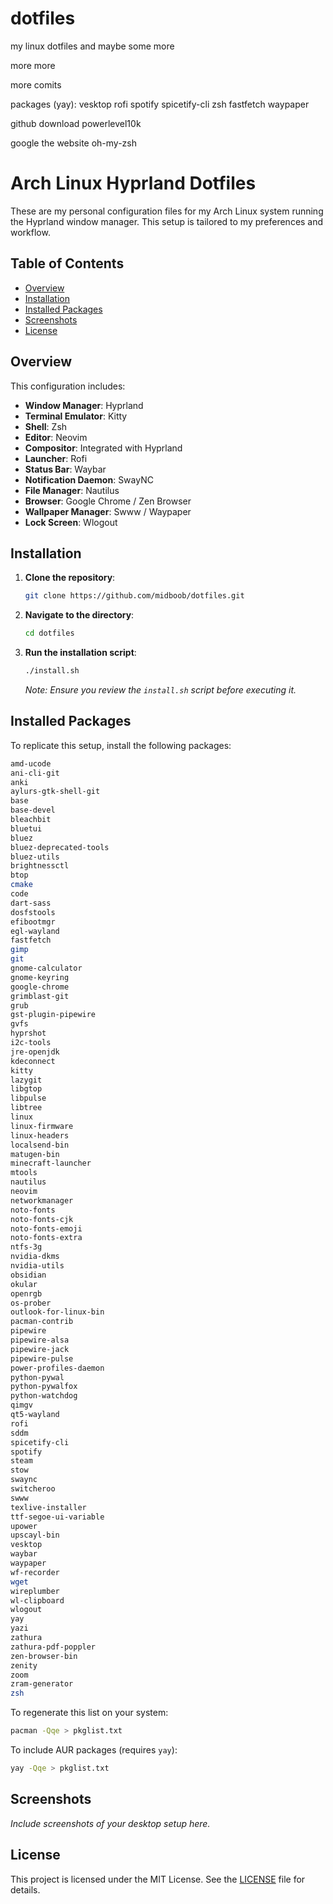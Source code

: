 # dotfiles
my linux dotfiles and maybe some more

more more

more comits

packages (yay):
vesktop
rofi
spotify
spicetify-cli
zsh
fastfetch
waypaper




github download
powerlevel10k

google the website
oh-my-zsh


# Arch Linux Hyprland Dotfiles

These are my personal configuration files for my Arch Linux system running the Hyprland window manager. This setup is tailored to my preferences and workflow.

## Table of Contents

- [Overview](#overview)
- [Installation](#installation)
- [Installed Packages](#installed-packages)
- [Screenshots](#screenshots)
- [License](#license)

## Overview

This configuration includes:

- **Window Manager**: Hyprland
- **Terminal Emulator**: Kitty
- **Shell**: Zsh
- **Editor**: Neovim
- **Compositor**: Integrated with Hyprland
- **Launcher**: Rofi
- **Status Bar**: Waybar
- **Notification Daemon**: SwayNC
- **File Manager**: Nautilus
- **Browser**: Google Chrome / Zen Browser
- **Wallpaper Manager**: Swww / Waypaper
- **Lock Screen**: Wlogout

## Installation

1. **Clone the repository**:

   ```bash
   git clone https://github.com/midboob/dotfiles.git
   ```

2. **Navigate to the directory**:

   ```bash
   cd dotfiles
   ```

3. **Run the installation script**:

   ```bash
   ./install.sh
   ```

   *Note: Ensure you review the `install.sh` script before executing it.*

## Installed Packages

To replicate this setup, install the following packages:

```bash
amd-ucode
ani-cli-git
anki
aylurs-gtk-shell-git
base
base-devel
bleachbit
bluetui
bluez
bluez-deprecated-tools
bluez-utils
brightnessctl
btop
cmake
code
dart-sass
dosfstools
efibootmgr
egl-wayland
fastfetch
gimp
git
gnome-calculator
gnome-keyring
google-chrome
grimblast-git
grub
gst-plugin-pipewire
gvfs
hyprshot
i2c-tools
jre-openjdk
kdeconnect
kitty
lazygit
libgtop
libpulse
libtree
linux
linux-firmware
linux-headers
localsend-bin
matugen-bin
minecraft-launcher
mtools
nautilus
neovim
networkmanager
noto-fonts
noto-fonts-cjk
noto-fonts-emoji
noto-fonts-extra
ntfs-3g
nvidia-dkms
nvidia-utils
obsidian
okular
openrgb
os-prober
outlook-for-linux-bin
pacman-contrib
pipewire
pipewire-alsa
pipewire-jack
pipewire-pulse
power-profiles-daemon
python-pywal
python-pywalfox
python-watchdog
qimgv
qt5-wayland
rofi
sddm
spicetify-cli
spotify
steam
stow
swaync
switcheroo
swww
texlive-installer
ttf-segoe-ui-variable
upower
upscayl-bin
vesktop
waybar
waypaper
wf-recorder
wget
wireplumber
wl-clipboard
wlogout
yay
yazi
zathura
zathura-pdf-poppler
zen-browser-bin
zenity
zoom
zram-generator
zsh
```

To regenerate this list on your system:

```bash
pacman -Qqe > pkglist.txt
```

To include AUR packages (requires `yay`):

```bash
yay -Qqe > pkglist.txt
```

## Screenshots

*Include screenshots of your desktop setup here.*

## License

This project is licensed under the MIT License. See the [LICENSE](LICENSE) file for details.
